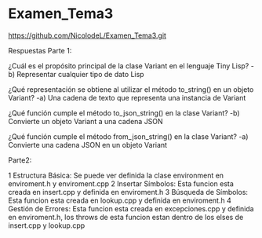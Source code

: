 # Examen_Tema3
https://github.com/NicolodeL/Examen_Tema3.git

Respuestas Parte 1:

¿Cuál es el propósito principal de la clase Variant en el lenguaje Tiny Lisp?
-b) Representar cualquier tipo de dato Lisp

¿Qué representación se obtiene al utilizar el método to_string() en un objeto Variant?
-a) Una cadena de texto que representa una instancia de Variant

¿Qué función cumple el método to_json_string() en la clase Variant?
-b) Convierte un objeto Variant a una cadena JSON

¿Qué función cumple el método from_json_string() en la clase Variant?
-a) Convierte una cadena JSON en un objeto Variant

Parte2:

1 Estructura Básica: Se puede ver definida la clase environment en enviroment.h y enviroment.cpp
2 Insertar Símbolos: Esta funcion esta creada en insert.cpp y definida en enviroment.h
3 Búsqueda de Símbolos: Esta funcion esta creada en lookup.cpp y definida en enviroment.h
4 Gestión de Errores: Esta funcion esta creada en excepciones.cpp y definida en enviroment.h, los throws de esta funcion estan dentro de los elses de insert.cpp y lookup.cpp



